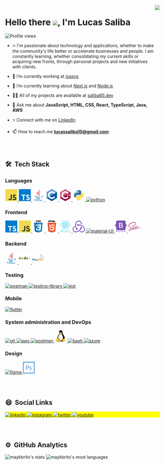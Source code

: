 <img align="right" height="590em" src="https://raw.githubusercontent.com/gist/saliba65/22c943d5a1b847f389f6797ff9a27b84/raw/95d108848677d9dd9caa0e4b172426e64463bd68/githubcard.svg"/>

<h1 align="left">Hello there <img src="https://raw.githubusercontent.com/kaueMarques/kaueMarques/master/hi.gif" width="30px">, I'm Lucas Saliba</h1>

<p align="left"> <img src="https://komarev.com/ghpvc/?username=saliba65&color=yellow" alt="Profile views" /> </p>

 
- 🔥 I'm passionate about technology and applications, whether to make the community's life better or accelerate businesses and people. I am constantly learning, whether consolidating my current skills or acquiring new fronts, through personal projects and new initiatives with clients.

- 🔭 I’m currently working at [ioasys](https://ioasys.com.br)

- 🌱 I’m currently learning about [Next.js](https://nextjs.org) and [Node.js](https://nodejs.org/en/)

- 👨‍💻 All of my projects are available at [saliba65.dev](https://github.com/saliba65?tab=repositories)

- 💬 Ask me about **JavaScript, HTML, CSS, React, TypeScript, Java, AWS**

- ⚡ Connect with me on [LinkedIn](https://www.linkedin.com/in/lucassaliba-/)

- 📫 How to reach me **lucassaliba10@gmail.com**

<br><br>

## 🛠 &nbsp;Tech Stack

### Languages

<p>
<a href="https://developer.mozilla.org/en-US/docs/Web/JavaScript" target="_blank"> <img src="https://raw.githubusercontent.com/devicons/devicon/master/icons/javascript/javascript-original.svg" alt="javascript" width="40" height="40"/> </a> 
<a href="https://www.typescriptlang.org/" target="_blank"> <img src="https://raw.githubusercontent.com/devicons/devicon/master/icons/typescript/typescript-original.svg" alt="typescript" width="40" height="40"/> </a> 
<a href="https://www.java.com" target="_blank"> <img src="https://raw.githubusercontent.com/devicons/devicon/master/icons/java/java-original.svg" alt="java" width="40" height="40"/> </a>
<a href="https://www.cprogramming.com/" target="_blank"> <img src="https://raw.githubusercontent.com/devicons/devicon/master/icons/c/c-original.svg" alt="c" width="40" height="40"/> </a>
<a href="https://www.w3schools.com/cpp/" target="_blank"> <img src="https://raw.githubusercontent.com/devicons/devicon/master/icons/cplusplus/cplusplus-original.svg" alt="cplusplus" width="40" height="40"/> </a>
<a href="https://www.python.org" target="_blank"> <img src="https://raw.githubusercontent.com/devicons/devicon/master/icons/python/python-original.svg" alt="python" width="40" height="40"/> </a> 
<a href="https://dart.dev" target="_blank"> <img src="https://dart.dev/assets/img/shared/dart/logo+text/horizontal/white.svg" alt="python" width="100" height="40"/> </a> 
</p>

### Frontend

<p>
<a href="https://www.typescriptlang.org/" target="_blank"> <img src="https://raw.githubusercontent.com/devicons/devicon/master/icons/typescript/typescript-original.svg" alt="typescript" width="40" height="40"/> </a> 
<a href="https://developer.mozilla.org/en-US/docs/Web/JavaScript" target="_blank"> <img src="https://raw.githubusercontent.com/devicons/devicon/master/icons/javascript/javascript-original.svg" alt="javascript" width="40" height="40"/> </a> 
<a href="https://www.w3schools.com/css/" target="_blank"> <img src="https://raw.githubusercontent.com/devicons/devicon/master/icons/css3/css3-original-wordmark.svg" alt="css3" width="40" height="40"/> </a> 
<a href="https://www.w3.org/html/" target="_blank"> <img src="https://raw.githubusercontent.com/devicons/devicon/master/icons/html5/html5-original-wordmark.svg" alt="html5" width="40" height="40"/> </a>
<a href="https://reactjs.org/" target="_blank"> <img src="https://raw.githubusercontent.com/devicons/devicon/master/icons/react/react-original-wordmark.svg" alt="react" width="40" height="40"/> </a>
<a href="https://redux.js.org" target="_blank"> <img src="https://raw.githubusercontent.com/devicons/devicon/master/icons/redux/redux-original.svg" alt="redux" width="40" height="40"/> </a>
<a href="https://v4.mui.com/pt/" target="_blank"> <img src="https://v4.mui.com/static/logo_raw.svg" alt="material-UI" width="40" height="40"/> </a> 
<a href="https://getbootstrap.com" target="_blank"> <img src="https://raw.githubusercontent.com/devicons/devicon/master/icons/bootstrap/bootstrap-plain-wordmark.svg" alt="bootstrap" width="40" height="40"/> </a>
<a href="https://sass-lang.com" target="_blank"> <img src="https://raw.githubusercontent.com/devicons/devicon/master/icons/sass/sass-original.svg" alt="sass" width="40" height="40"/> </a>
</p>

### Backend

<p>
<a href="https://www.java.com" target="_blank"> <img src="https://raw.githubusercontent.com/devicons/devicon/master/icons/java/java-original.svg" alt="java" width="40" height="40"/> </a>
<a href="https://nodejs.org" target="_blank"> <img src="https://raw.githubusercontent.com/devicons/devicon/master/icons/nodejs/nodejs-original-wordmark.svg" alt="nodejs" width="40" height="40"/> </a>
<a href="https://www.mysql.com/" target="_blank"> <img src="https://raw.githubusercontent.com/devicons/devicon/master/icons/mysql/mysql-original-wordmark.svg" alt="mysql" width="40" height="40"/> </a>
<!-- <a href="https://www.docker.com/" target="_blank"> <img src="https://raw.githubusercontent.com/devicons/devicon/master/icons/docker/docker-original-wordmark.svg" alt="docker" width="40" height="40"/> </a> -->
</p>

### Testing

<p>
<a href="https://postman.com" target="_blank"> <img src="https://www.vectorlogo.zone/logos/getpostman/getpostman-icon.svg" alt="postman" width="40" height="40"/> </a> 
<a href="https://testing-library.com" target="_blank"> <img src="https://testing-library.com/img/octopus-128x128.png" alt="testing-library" width="40" height="40"/> </a>
<a href="https://jestjs.io" target="_blank"> <img src="https://www.vectorlogo.zone/logos/jestjsio/jestjsio-icon.svg" alt="jest" width="40" height="40"/> </a> 
</p>

### Mobile

<p>
<a href="https://flutter.dev" target="_blank"> <img src="https://www.vectorlogo.zone/logos/flutterio/flutterio-icon.svg" alt="flutter" width="40" height="40"/> </a>  
</p>

### System administration and DevOps

<p>
<a href="https://git-scm.com/" target="_blank"> <img src="https://www.vectorlogo.zone/logos/git-scm/git-scm-icon.svg" alt="git" width="40" height="40"/> </a>
<a href="https://aws.amazon.com/pt/?nc2=h_lg" target="_blank"> <img src="https://upload.wikimedia.org/wikipedia/commons/thumb/9/93/Amazon_Web_Services_Logo.svg/768px-Amazon_Web_Services_Logo.svg.png" alt="aws" width="40" height="30"/> </a>
<a href="https://postman.com" target="_blank"> <img src="https://www.vectorlogo.zone/logos/getpostman/getpostman-icon.svg" alt="postman" width="40" height="40"/> </a>
<a href="https://www.linux.org/" target="_blank"> <img src="https://raw.githubusercontent.com/devicons/devicon/master/icons/linux/linux-original.svg" alt="linux" width="40" height="40"/> </a> 
<a href="https://www.gnu.org/software/bash/" target="_blank"> <img src="https://www.vectorlogo.zone/logos/gnu_bash/gnu_bash-icon.svg" alt="bash" width="40" height="40"/> </a>
<a href="https://azure.microsoft.com/en-in/" target="_blank"> <img src="https://www.vectorlogo.zone/logos/microsoft_azure/microsoft_azure-icon.svg" alt="azure" width="40" height="40"/> </a>
</p>

### Design

<p>
<a href="https://www.figma.com/" target="_blank"> <img src="https://www.vectorlogo.zone/logos/figma/figma-icon.svg" alt="figma" width="40" height="40"/> </a> 
<a href="https://www.photoshop.com/en" target="_blank"> <img src="https://raw.githubusercontent.com/devicons/devicon/master/icons/photoshop/photoshop-line.svg" alt="photoshop" width="40" height="40"/> </a>
</p>

<br><br>

## 😄 &nbsp;Social Links

<p align="left" style="background:yellow">
<a href="https://www.linkedin.com/in/lucassaliba-/" target="_blank">
  <img align="center" src="https://img.shields.io/badge/-Lucas Saliba-05122A?style=flat&logo=linkedin" alt="linkedin"/>
</a>
<a href="https://www.instagram.com/lucassaliba_/" target="_blank">
 <img align="center" src="https://img.shields.io/badge/-Lucas Saliba-05122A?style=flat&logo=instagram" alt="instagram"/>
</a>
<a href="https://twitter.com/lucassaliba5" target="_blank">
  <img align="center" src="https://img.shields.io/badge/-Lucas Saliba-05122A?style=flat&logo=twitter" alt="twitter"/>  
</a>
<a href="https://www.youtube.com/channel/UChbzgA-T-_jjY0v770ucW3Q" target="_blank">
 <img align="center" src="https://img.shields.io/badge/-Lucas Saliba-05122A?style=flat&logo=youtube" alt="youtube"/>
</a>
</p>

<br><br>

## ⚙️ &nbsp;GitHub Analytics

<p align="left">
<img width="530em" src="https://github-readme-stats.vercel.app/api?username=saliba65&show_icons=true&theme=vision-friendly-dark" alt="maykbrito's stats"/>
<img width="530em" src="https://github-readme-stats.vercel.app/api/top-langs/?username=saliba65&layout=compact&theme=vision-friendly-dark" alt="maykbrito's most languages"/>
</p>


<!--
**saliba65/saliba65** is a ✨ _special_ ✨ repository because its `README.md` (this file) appears on your GitHub profile.
Here are some ideas to get you started:
- 🔭 I’m currently working on ...
- 🌱 I’m currently learning ...
- 👯 I’m looking to collaborate on ...
- 🤔 I’m looking for help with ...
- 💬 Ask me about ...
- 📫 How to reach me: ...
- 😄 Pronouns: ...
- ⚡ Fun fact: ...
-->
